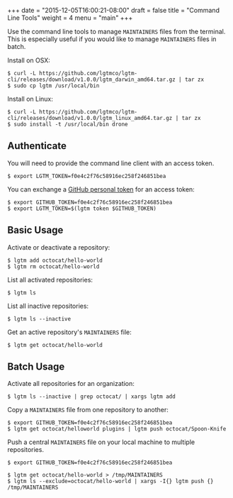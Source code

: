 +++
date = "2015-12-05T16:00:21-08:00"
draft = false
title = "Command Line Tools"
weight = 4
menu = "main"
+++

Use the command line tools to manage `MAINTAINERS` files from the terminal. This is especially useful if you would like to manage `MAINTAINERS` files in batch.

Install on OSX:

```
$ curl -L https://github.com/lgtmco/lgtm-cli/releases/download/v1.0.0/lgtm_darwin_amd64.tar.gz | tar zx
$ sudo cp lgtm /usr/local/bin
```

Install on Linux:

```
$ curl -L https://github.com/lgtmco/lgtm-cli/releases/download/v1.0.0/lgtm_linux_amd64.tar.gz | tar zx
$ sudo install -t /usr/local/bin drone
```

## Authenticate

You will need to provide the command line client with an access token.

```
$ export LGTM_TOKEN=f0e4c2f76c58916ec258f246851bea
```

You can exchange a [GitHub personal token](https://github.com/settings/tokens) for an access token:

```
$ export GITHUB_TOKEN=f0e4c2f76c58916ec258f246851bea
$ export LGTM_TOKEN=$(lgtm token $GITHUB_TOKEN)
```

## Basic Usage

Activate or deactivate a repository:

```
$ lgtm add octocat/hello-world
$ lgtm rm octocat/hello-world
```

List all activated repositories:

```
$ lgtm ls
```

List all inactive repositories:

```
$ lgtm ls --inactive
```

Get an active repository's `MAINTAINERS` file:

```
$ lgtm get octocat/hello-world
```

## Batch Usage

Activate all repositories for an organization:

```
$ lgtm ls --inactive | grep octocat/ | xargs lgtm add
```

Copy a `MAINTAINERS` file from one repository to another:

```
$ export GITHUB_TOKEN=f0e4c2f76c58916ec258f246851bea
$ lgtm get octocat/helloworld plugins | lgtm push octocat/Spoon-Knife
```

Push a central `MAINTAINERS` file on your local machine to multiple repositories.

```
$ export GITHUB_TOKEN=f0e4c2f76c58916ec258f246851bea

$ lgtm get octocat/hello-world > /tmp/MAINTAINERS
$ lgtm ls --exclude=octocat/hello-world | xargs -I{} lgtm push {} /tmp/MAINTAINERS
```
